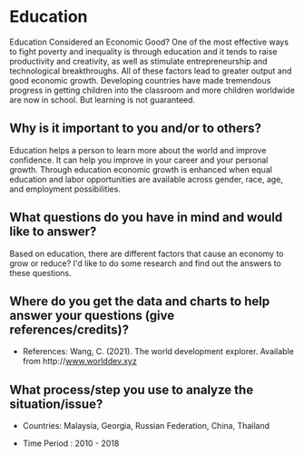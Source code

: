 # Education
Education Considered an Economic Good? One of the most effective ways to fight poverty and inequality is through education and it tends to raise productivity and creativity, as well as stimulate entrepreneurship and technological breakthroughs. All of these factors lead to greater output and good economic growth. Developing countries have made tremendous progress in getting children into the classroom and more children worldwide are now in school. But learning is not guaranteed.
## Why is it important to you and/or to others?
Education helps a person to learn more about the world and improve confidence. It can help you improve in your career and your personal growth. Through education economic growth is enhanced when equal education and labor opportunities are available across gender, race, age, and employment possibilities.
## What questions do you have in mind and would like to answer?
Based on education, there are different factors that cause an economy to grow or reduce? I'd like to do some research and find out the answers to these questions.
## Where do you get the data and charts to help answer your questions (give references/credits)?
   * References: Wang, C. (2021). The world development explorer. Available from http﻿://www.worlddev.xyz
## What process/step you use to analyze the situation/issue?

   * Countries: Malaysia, Georgia, Russian Federation, China, Thailand

   * Time Period : 2010 - 2018
